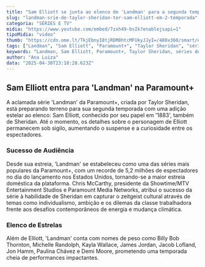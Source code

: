 ```yaml
---
title: "Sam Elliott se junta ao elenco de 'Landman' para a segunda temporada na Paramount+"
slug: "landman-srie-de-taylor-sheridan-ter-sam-elliott-em-2-temporada"
categoria: "SÉRIES E TV"
midia: "https://www.youtube.com/embed/7zxh49-bsIk?enablejsapi=1"
tipoMidia: "video"
thumb: "https://cdn.ome.lt/TkjEbnyI8tjRDM8htcMFUkyJJyI=/480x360/smart/extras/conteudos/Design_sem_nome_-_2025-04-30T194548.852.png"
tags: ["Landman", "Sam Elliott", "Paramount+", "Taylor Sheridan", "séries de sucesso", "segunda temporada"]
keywords: "Landman, Sam Elliott, Paramount+, Taylor Sheridan, séries de sucesso, segunda temporada"
author: "Ana Luiza"
data: "2025-04-30T23:18:28.623Z"
---
```


## Sam Elliott entra para 'Landman' na Paramount+

A aclamada série 'Landman' da Paramount+, criada por Taylor Sheridan, está preparando terreno para sua segunda temporada com uma adição estelar ao elenco: Sam Elliott, conhecido por seu papel em '1883', também de Sheridan. Até o momento, os detalhes sobre o personagem de Elliott permanecem sob sigilo, aumentando o suspense e a curiosidade entre os espectadores.

### Sucesso de Audiência

Desde sua estreia, 'Landman' se estabeleceu como uma das séries mais populares da Paramount+, com um recorde de 5,2 milhões de espectadores no dia do lançamento nos Estados Unidos, tornando-se a maior estreia doméstica da plataforma. Chris McCarthy, presidente da Showtime/MTV Entertainment Studios e Paramount Media Networks, atribui o sucesso da série à habilidade de Sheridan em capturar o zeitgeist cultural através de temas como individualismo, ambição e os dilemas da classe trabalhadora frente aos desafios contemporâneos de energia e mudança climática.

### Elenco de Estrelas

Além de Elliott, 'Landman' conta com nomes de peso como Billy Bob Thornton, Michelle Randolph, Kayla Wallace, James Jordan, Jacob Lofland, Jon Hamm, Paulina Chávez e Demi Moore, prometendo uma temporada cheia de performances impactantes.